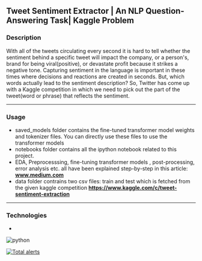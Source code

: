 ## Tweet Sentiment Extractor | An NLP Question-Answering Task| Kaggle Problem

### Description

With all of the tweets circulating every second it is hard to tell whether the sentiment behind a specific tweet will impact the company, or a person's, brand for being viral(positive), or devastate profit because it strikes a negative tone. Capturing sentiment in the language is important in these times where decisions and reactions are created in seconds. But, which words actually lead to the sentiment description? So, Twitter has come up with a Kaggle competition in which we need to pick out the part of the tweet(word or phrase) that reflects the sentiment.

***

### Usage
- saved_models folder contains the fine-tuned transformer model weights and tokenizer files. You can directly use these files to use the transformer models
- notebooks folder contains all the ipython notebook related to this project.
- EDA, Preprocesssing, fine-tuning transformer models , post-processing, error analysis etc. all have been explained step-by-step in this article: **www.medium.com**
- data folder contrains two csv files: train and test which is fetched from the given kaggle competition **https://www.kaggle.com/c/tweet-sentiment-extraction**

***

### Technologies

- 
![python](https://img.shields.io/badge/<python>-<3.8.8>-<yellow>)

[![Total alerts](https://img.shields.io/lgtm/alerts/g/saltstack/salt.svg?logo=lgtm&logoWidth=18)](https://lgtm.com/projects/g/saltstack/salt/alerts/)
